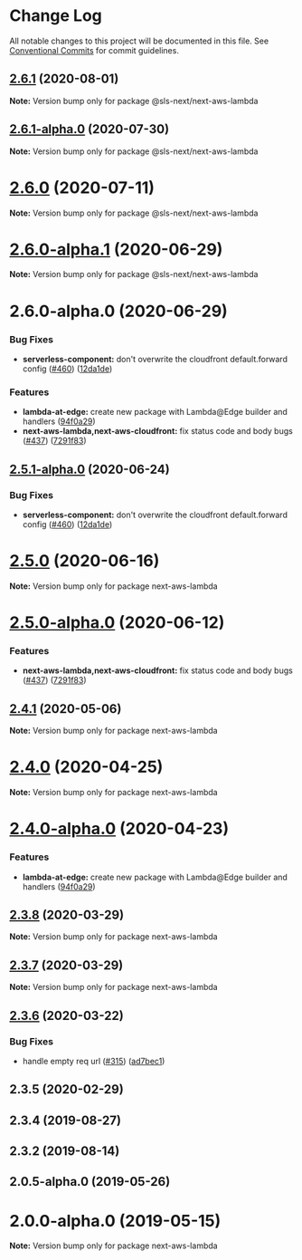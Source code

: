 # Change Log

All notable changes to this project will be documented in this file.
See [Conventional Commits](https://conventionalcommits.org) for commit guidelines.

## [2.6.1](https://github.com/danielcondemarin/serverless-next.js/compare/@sls-next/next-aws-lambda@2.6.1-alpha.0...@sls-next/next-aws-lambda@2.6.1) (2020-08-01)

**Note:** Version bump only for package @sls-next/next-aws-lambda

## [2.6.1-alpha.0](https://github.com/danielcondemarin/serverless-next.js/compare/@sls-next/next-aws-lambda@2.6.0...@sls-next/next-aws-lambda@2.6.1-alpha.0) (2020-07-30)

**Note:** Version bump only for package @sls-next/next-aws-lambda

# [2.6.0](https://github.com/danielcondemarin/serverless-next.js/compare/@sls-next/next-aws-lambda@2.6.0-alpha.1...@sls-next/next-aws-lambda@2.6.0) (2020-07-11)

**Note:** Version bump only for package @sls-next/next-aws-lambda

# [2.6.0-alpha.1](https://github.com/danielcondemarin/serverless-next.js/compare/@sls-next/next-aws-lambda@2.6.0-alpha.0...@sls-next/next-aws-lambda@2.6.0-alpha.1) (2020-06-29)

**Note:** Version bump only for package @sls-next/next-aws-lambda

# 2.6.0-alpha.0 (2020-06-29)

### Bug Fixes

- **serverless-component:** don't overwrite the cloudfront default.forward config ([#460](https://github.com/danielcondemarin/serverless-next.js/issues/460)) ([12da1de](https://github.com/danielcondemarin/serverless-next.js/commit/12da1de31855b68b9addef801ec21dffd3202a21))

### Features

- **lambda-at-edge:** create new package with Lambda@Edge builder and handlers ([94f0a29](https://github.com/danielcondemarin/serverless-next.js/commit/94f0a29f0654f51d60653c8218c15802b2abb476))
- **next-aws-lambda,next-aws-cloudfront:** fix status code and body bugs ([#437](https://github.com/danielcondemarin/serverless-next.js/issues/437)) ([7291f83](https://github.com/danielcondemarin/serverless-next.js/commit/7291f83f58eaa09733e3ce2df494afc2c0e04f9a))

## [2.5.1-alpha.0](https://github.com/danielcondemarin/serverless-next.js/compare/next-aws-lambda@2.5.0...next-aws-lambda@2.5.1-alpha.0) (2020-06-24)

### Bug Fixes

- **serverless-component:** don't overwrite the cloudfront default.forward config ([#460](https://github.com/danielcondemarin/serverless-next.js/issues/460)) ([12da1de](https://github.com/danielcondemarin/serverless-next.js/commit/12da1de31855b68b9addef801ec21dffd3202a21))

# [2.5.0](https://github.com/danielcondemarin/serverless-next.js/compare/next-aws-lambda@2.5.0-alpha.0...next-aws-lambda@2.5.0) (2020-06-16)

**Note:** Version bump only for package next-aws-lambda

# [2.5.0-alpha.0](https://github.com/danielcondemarin/serverless-next.js/compare/next-aws-lambda@2.4.1...next-aws-lambda@2.5.0-alpha.0) (2020-06-12)

### Features

- **next-aws-lambda,next-aws-cloudfront:** fix status code and body bugs ([#437](https://github.com/danielcondemarin/serverless-next.js/issues/437)) ([7291f83](https://github.com/danielcondemarin/serverless-next.js/commit/7291f83f58eaa09733e3ce2df494afc2c0e04f9a))

## [2.4.1](https://github.com/danielcondemarin/serverless-next.js/compare/next-aws-lambda@2.4.0...next-aws-lambda@2.4.1) (2020-05-06)

**Note:** Version bump only for package next-aws-lambda

# [2.4.0](https://github.com/danielcondemarin/serverless-next.js/compare/next-aws-lambda@2.4.0-alpha.0...next-aws-lambda@2.4.0) (2020-04-25)

**Note:** Version bump only for package next-aws-lambda

# [2.4.0-alpha.0](https://github.com/danielcondemarin/serverless-next.js/compare/next-aws-lambda@2.3.8...next-aws-lambda@2.4.0-alpha.0) (2020-04-23)

### Features

- **lambda-at-edge:** create new package with Lambda@Edge builder and handlers ([94f0a29](https://github.com/danielcondemarin/serverless-next.js/commit/94f0a29f0654f51d60653c8218c15802b2abb476))

## [2.3.8](https://github.com/danielcondemarin/serverless-nextjs-plugin/compare/next-aws-lambda@2.3.7...next-aws-lambda@2.3.8) (2020-03-29)

**Note:** Version bump only for package next-aws-lambda

## [2.3.7](https://github.com/danielcondemarin/serverless-nextjs-plugin/compare/next-aws-lambda@2.3.6...next-aws-lambda@2.3.7) (2020-03-29)

**Note:** Version bump only for package next-aws-lambda

## [2.3.6](https://github.com/danielcondemarin/serverless-nextjs-plugin/compare/next-aws-lambda@2.3.5...next-aws-lambda@2.3.6) (2020-03-22)

### Bug Fixes

- handle empty req url ([#315](https://github.com/danielcondemarin/serverless-nextjs-plugin/issues/315)) ([ad7bec1](https://github.com/danielcondemarin/serverless-nextjs-plugin/commit/ad7bec1827ad3b6074c6f1a085a57a2d906334ba))

## 2.3.5 (2020-02-29)

## 2.3.4 (2019-08-27)

## 2.3.2 (2019-08-14)

## 2.0.5-alpha.0 (2019-05-26)

# 2.0.0-alpha.0 (2019-05-15)

**Note:** Version bump only for package next-aws-lambda

